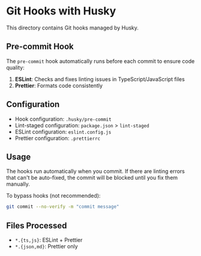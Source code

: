 # Git Hooks with Husky

This directory contains Git hooks managed by Husky.

## Pre-commit Hook

The `pre-commit` hook automatically runs before each commit to ensure code quality:

1. **ESLint**: Checks and fixes linting issues in TypeScript/JavaScript files
2. **Prettier**: Formats code consistently

## Configuration

- Hook configuration: `.husky/pre-commit`
- Lint-staged configuration: `package.json` > `lint-staged`
- ESLint configuration: `eslint.config.js`
- Prettier configuration: `.prettierrc`

## Usage

The hooks run automatically when you commit. If there are linting errors that can't be auto-fixed, the commit will be blocked until you fix them manually.

To bypass hooks (not recommended):

```bash
git commit --no-verify -m "commit message"
```

## Files Processed

- `*.{ts,js}`: ESLint + Prettier
- `*.{json,md}`: Prettier only
